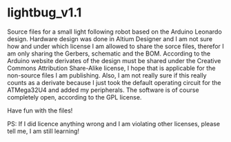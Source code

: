 # lightbug_v1.1

Source files for a small light following robot based on the Arduino Leonardo design. 
Hardware design was done in Altium Designer and I am not sure how and under which license I am
allowed to share the sorce files, therefor I am only sharing the Gerbers, schematic and
the BOM. 
According to the Arduino website derivates of the design must be shared under the
Creative Commons Attribution Share-Alike license, I hope that is applicable for the non-source
files I am publishing. Also, I am not really sure if this really counts as a derivate because I
just took the default operating circuit for the ATMega32U4 and added my peripherals.
The software is of course completely open, according to the GPL license.

Have fun with the files!

PS: If I did licence anything wrong and I am violating other licenses, please tell me,
I am still learning!
